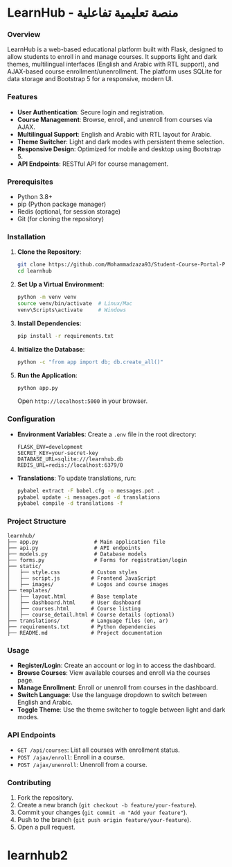 # LearnHub - منصة تعليمية تفاعلية

### Overview
LearnHub is a web-based educational platform built with Flask, designed to allow students to enroll in and manage courses. It supports light and dark themes, multilingual interfaces (English and Arabic with RTL support), and AJAX-based course enrollment/unenrollment. The platform uses SQLite for data storage and Bootstrap 5 for a responsive, modern UI.

### Features
- **User Authentication**: Secure login and registration.
- **Course Management**: Browse, enroll, and unenroll from courses via AJAX.
- **Multilingual Support**: English and Arabic with RTL layout for Arabic.
- **Theme Switcher**: Light and dark modes with persistent theme selection.
- **Responsive Design**: Optimized for mobile and desktop using Bootstrap 5.
- **API Endpoints**: RESTful API for course management.

### Prerequisites
- Python 3.8+
- pip (Python package manager)
- Redis (optional, for session storage)
- Git (for cloning the repository)

### Installation
1. **Clone the Repository**:
   ```bash
   git clone https://github.com/Mohammadzaza93/Student-Course-Portal-Python-Flask.git
   cd learnhub
   ```

2. **Set Up a Virtual Environment**:
   ```bash
   python -m venv venv
   source venv/bin/activate  # Linux/Mac
   venv\Scripts\activate     # Windows
   ```

3. **Install Dependencies**:
   ```bash
   pip install -r requirements.txt
   ```

4. **Initialize the Database**:
   ```bash
   python -c "from app import db; db.create_all()"
   ```

5. **Run the Application**:
   ```bash
   python app.py
   ```
   Open `http://localhost:5000` in your browser.

### Configuration
- **Environment Variables**:
  Create a `.env` file in the root directory:
  ```env
  FLASK_ENV=development
  SECRET_KEY=your-secret-key
  DATABASE_URL=sqlite:///learnhub.db
  REDIS_URL=redis://localhost:6379/0
  ```
- **Translations**:
  To update translations, run:
  ```bash
  pybabel extract -F babel.cfg -o messages.pot .
  pybabel update -i messages.pot -d translations
  pybabel compile -d translations -f
  ```

### Project Structure
```
learnhub/
├── app.py                  # Main application file
├── api.py                  # API endpoints
├── models.py               # Database models
├── forms.py                # Forms for registration/login
├── static/
│   ├── style.css          # Custom styles
│   ├── script.js          # Frontend JavaScript
│   ├── images/            # Logos and course images
├── templates/
│   ├── layout.html        # Base template
│   ├── dashboard.html     # User dashboard
│   ├── courses.html       # Course listing
│   ├── course_detail.html # Course details (optional)
├── translations/          # Language files (en, ar)
├── requirements.txt       # Python dependencies
├── README.md              # Project documentation
```

### Usage
- **Register/Login**: Create an account or log in to access the dashboard.
- **Browse Courses**: View available courses and enroll via the courses page.
- **Manage Enrollment**: Enroll or unenroll from courses in the dashboard.
- **Switch Language**: Use the language dropdown to switch between English and Arabic.
- **Toggle Theme**: Use the theme switcher to toggle between light and dark modes.

### API Endpoints
- `GET /api/courses`: List all courses with enrollment status.
- `POST /ajax/enroll`: Enroll in a course.
- `POST /ajax/unenroll`: Unenroll from a course.

### Contributing
1. Fork the repository.
2. Create a new branch (`git checkout -b feature/your-feature`).
3. Commit your changes (`git commit -m "Add your feature"`).
4. Push to the branch (`git push origin feature/your-feature`).
5. Open a pull request.


# learnhub2
